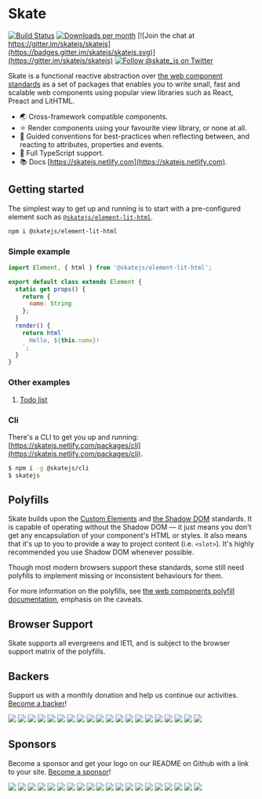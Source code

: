 # Skate

[![Build Status](https://travis-ci.org/skatejs/skatejs.svg?branch=master)](https://travis-ci.org/skatejs/skatejs)
[![Downloads per month](https://img.shields.io/npm/dm/skatejs.svg)](https://www.npmjs.com/package/skatejs)
[![Join the chat at https://gitter.im/skatejs/skatejs](https://badges.gitter.im/skatejs/skatejs.svg)](https://gitter.im/skatejs/skatejs)
[![Follow @skate_js on Twitter](https://img.shields.io/twitter/follow/skate_js.svg?style=social&label=@skate_js)](https://twitter.com/skate_js)

Skate is a functional reactive abstraction over
[the web component standards](https://github.com/w3c/webcomponents) as a set of packages that enables you to write small, fast and scalable web components using popular view libraries such as React, Preact and LitHTML.

- 🌏 Cross-framework compatible components.
- ⚛️ Render components using your favourite view library, or none at all.
- 👑 Guided conventions for best-practices when reflecting between, and reacting to attributes, properties and events.
- 🌟 Full TypeScript support.
- 📚 Docs [https://skatejs.netlify.com](https://skatejs.netlify.com).

## Getting started

The simplest way to get up and running is to start with a pre-configured element such as [`@skatejs/element-lit-html`]([https://skatejs.netlify.com/packages/element-lit-html).

```sh
npm i @skatejs/element-lit-html
```

### Simple example

```js
import Element, { html } from '@skatejs/element-lit-html';

export default class extends Element {
  static get props() {
    return {
      name: String
    };
  }
  render() {
    return html`
      Hello, ${this.name}!
    `;
  }
}
```

### Other examples

1. [Todo list](https://codesandbox.io/s/8zjp9qqj9l)

### Cli

There's a CLI to get you up and running: [https://skatejs.netlify.com/packages/cli](https://skatejs.netlify.com/packages/cli).

```sh
$ npm i -g @skatejs/cli
$ skatejs
```

## Polyfills

Skate builds upon the
[Custom Elements](https://w3c.github.io/webcomponents/spec/custom/) and
[the Shadow DOM](https://w3c.github.io/webcomponents/spec/shadow/) standards.
It is capable of operating without the Shadow DOM &mdash; it just means you
don't get any encapsulation of your component's HTML or styles. It also means
that it's up to you to provide a way to project content (i.e. `<slot>`). It's
highly recommended you use Shadow DOM whenever possible.

Though most modern browsers support these standards, some still need polyfills
to implement missing or inconsistent behaviours for them.

For more information on the polyfills, see
[the web components polyfill documentation](https://github.com/webcomponents/webcomponentsjs), emphasis on the caveats.

## Browser Support

Skate supports all evergreens and IE11, and is subject to the browser support
matrix of the polyfills.

## Backers

Support us with a monthly donation and help us continue our activities.
[Become a backer](https://opencollective.com/skatejs#backer)!

[![](https://opencollective.com/skatejs/backer/0/avatar.svg)](https://opencollective.com/skatejs/backer/0/website)
[![](https://opencollective.com/skatejs/backer/1/avatar.svg)](https://opencollective.com/skatejs/backer/1/website)
[![](https://opencollective.com/skatejs/backer/2/avatar.svg)](https://opencollective.com/skatejs/backer/2/website)
[![](https://opencollective.com/skatejs/backer/3/avatar.svg)](https://opencollective.com/skatejs/backer/3/website)
[![](https://opencollective.com/skatejs/backer/4/avatar.svg)](https://opencollective.com/skatejs/backer/4/website)
[![](https://opencollective.com/skatejs/backer/5/avatar.svg)](https://opencollective.com/skatejs/backer/5/website)
[![](https://opencollective.com/skatejs/backer/6/avatar.svg)](https://opencollective.com/skatejs/backer/6/website)
[![](https://opencollective.com/skatejs/backer/7/avatar.svg)](https://opencollective.com/skatejs/backer/7/website)
[![](https://opencollective.com/skatejs/backer/8/avatar.svg)](https://opencollective.com/skatejs/backer/8/website)
[![](https://opencollective.com/skatejs/backer/9/avatar.svg)](https://opencollective.com/skatejs/backer/9/website)
[![](https://opencollective.com/skatejs/backer/10/avatar.svg)](https://opencollective.com/skatejs/backer/10/website)
[![](https://opencollective.com/skatejs/backer/11/avatar.svg)](https://opencollective.com/skatejs/backer/11/website)
[![](https://opencollective.com/skatejs/backer/12/avatar.svg)](https://opencollective.com/skatejs/backer/12/website)
[![](https://opencollective.com/skatejs/backer/13/avatar.svg)](https://opencollective.com/skatejs/backer/13/website)
[![](https://opencollective.com/skatejs/backer/14/avatar.svg)](https://opencollective.com/skatejs/backer/14/website)
[![](https://opencollective.com/skatejs/backer/15/avatar.svg)](https://opencollective.com/skatejs/backer/15/website)
[![](https://opencollective.com/skatejs/backer/16/avatar.svg)](https://opencollective.com/skatejs/backer/16/website)
[![](https://opencollective.com/skatejs/backer/17/avatar.svg)](https://opencollective.com/skatejs/backer/17/website)
[![](https://opencollective.com/skatejs/backer/18/avatar.svg)](https://opencollective.com/skatejs/backer/18/website)
[![](https://opencollective.com/skatejs/backer/19/avatar.svg)](https://opencollective.com/skatejs/backer/19/website)

## Sponsors

Become a sponsor and get your logo on our README on Github with a link to your
site. [Become a sponsor](https://opencollective.com/skatejs#sponsor)!

[![](https://opencollective.com/skatejs/sponsor/0/avatar.svg)](https://opencollective.com/skatejs/sponsor/0/website)
[![](https://opencollective.com/skatejs/sponsor/1/avatar.svg)](https://opencollective.com/skatejs/sponsor/1/website)
[![](https://opencollective.com/skatejs/sponsor/2/avatar.svg)](https://opencollective.com/skatejs/sponsor/2/website)
[![](https://opencollective.com/skatejs/sponsor/3/avatar.svg)](https://opencollective.com/skatejs/sponsor/3/website)
[![](https://opencollective.com/skatejs/sponsor/4/avatar.svg)](https://opencollective.com/skatejs/sponsor/4/website)
[![](https://opencollective.com/skatejs/sponsor/5/avatar.svg)](https://opencollective.com/skatejs/sponsor/5/website)
[![](https://opencollective.com/skatejs/sponsor/6/avatar.svg)](https://opencollective.com/skatejs/sponsor/6/website)
[![](https://opencollective.com/skatejs/sponsor/7/avatar.svg)](https://opencollective.com/skatejs/sponsor/7/website)
[![](https://opencollective.com/skatejs/sponsor/8/avatar.svg)](https://opencollective.com/skatejs/sponsor/8/website)
[![](https://opencollective.com/skatejs/sponsor/9/avatar.svg)](https://opencollective.com/skatejs/sponsor/9/website)
[![](https://opencollective.com/skatejs/sponsor/10/avatar.svg)](https://opencollective.com/skatejs/sponsor/10/website)
[![](https://opencollective.com/skatejs/sponsor/11/avatar.svg)](https://opencollective.com/skatejs/sponsor/11/website)
[![](https://opencollective.com/skatejs/sponsor/12/avatar.svg)](https://opencollective.com/skatejs/sponsor/12/website)
[![](https://opencollective.com/skatejs/sponsor/13/avatar.svg)](https://opencollective.com/skatejs/sponsor/13/website)
[![](https://opencollective.com/skatejs/sponsor/14/avatar.svg)](https://opencollective.com/skatejs/sponsor/14/website)
[![](https://opencollective.com/skatejs/sponsor/15/avatar.svg)](https://opencollective.com/skatejs/sponsor/15/website)
[![](https://opencollective.com/skatejs/sponsor/16/avatar.svg)](https://opencollective.com/skatejs/sponsor/16/website)
[![](https://opencollective.com/skatejs/sponsor/17/avatar.svg)](https://opencollective.com/skatejs/sponsor/17/website)
[![](https://opencollective.com/skatejs/sponsor/18/avatar.svg)](https://opencollective.com/skatejs/sponsor/18/website)
[![](https://opencollective.com/skatejs/sponsor/19/avatar.svg)](https://opencollective.com/skatejs/sponsor/19/website)
